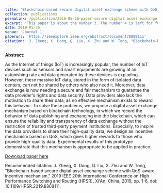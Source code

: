 ```yaml
---
title: "Blockchain-based secure digital asset exchange scheme with QoS-aware incentive mechanism"
collection: publications
permalink: /publication/2019-05-26-paper-secure digital asset exchange scheme
excerpt: 'This paper is about the number 3. The number 4 is left for future work.'
date: 2019-05-26
venue: 'Journal 1'
paperurl: 'https://ieeexplore.ieee.org/abstract/document/8808111'
citation: 'J. Zheng, X. Dong, Q. Liu, X. Zhu and W. Tong, "Blockchain-based secure digital asset exchange scheme with QoS-aware incentive mechanism," 2019 IEEE 20th International Conference on High Performance Switching and Routing (HPSR), Xi'An, China, 2019, pp. 1-6, doi: 10.1109/HPSR.2019.8808111.'
---
```

**Abstract:**

As the Internet of things (IoT) is increasingly popular, the number of IoT devices such as sensors and smart equipments are growing at an astonishing rate and data generated by these devices is exploding. However, these massive IoT data, stored in the form of isolated data centers, can not be shared by others who also need it. Moreover, data exchange is now needing a secure and fair mechanism to guarantee the data provider's rights and data security. Data providers also lack the motivation to share their data, as no effective mechanism exists to reward this behavior. To solve these problems, we propose a digital asset exchange mechanism based on blockchain technology, in which we record the behavior of data publishing and exchanging into the blockchain, which can ensure the reliability and transparency of data exchange without the restriction of trusted third-party payment institutions. Especially, to inspire the data providers to share their high-quality data, we design an incentive mechanism based on QoS, which gives higher rewards to those who provide high-quality data. Experimental results of this prototype demonstrate that this mechanism is appropriate to be applied in practice.

[Download paper here](https://ieeexplore.ieee.org/abstract/document/8808111)

Recommended citation: J. Zheng, X. Dong, Q. Liu, X. Zhu and W. Tong, "Blockchain-based secure digital asset exchange scheme with QoS-aware incentive mechanism," 2019 IEEE 20th International Conference on High Performance Switching and Routing (HPSR), Xi'An, China, 2019, pp. 1-6, doi: 10.1109/HPSR.2019.8808111.